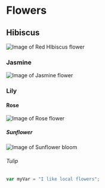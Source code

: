 # Flowers
## Hibiscus
![Image of Red HIbiscus flower](https://upload.wikimedia.org/wikipedia/commons/d/d6/Hibiscus_Kerala.jpg)
### Jasmine
![Image of Jasmine flower](https://upload.wikimedia.org/wikipedia/commons/f/fa/Jasminum_multiflorum_0001.jpg)
### Lily
#### Rose
![Image of Rose flower](https://upload.wikimedia.org/wikipedia/commons/6/61/Rose_Kerala.jpg)
##### Sunflower
![Image of Sunflower bloom](https://upload.wikimedia.org/wikipedia/commons/c/c8/Sunflower_india.jpg) 
###### Tulip

``` javascript
var myVar = "I like local flowers";
```
